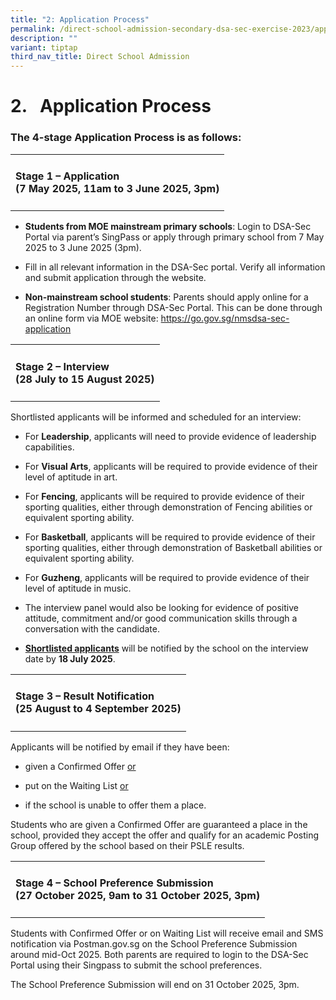 ```yaml
---
title: "2: Application Process"
permalink: /direct-school-admission-secondary-dsa-sec-exercise-2023/application-process/
description: ""
variant: tiptap
third_nav_title: Direct School Admission
---
```

<h1><strong>2.&nbsp;&nbsp; Application Process</strong></h1>
<h3>The 4-stage Application Process is as follows:</h3>
<table style="minWidth: 25px">
<colgroup>
<col>
</colgroup>
<tbody>
<tr>
<td rowspan="1" colspan="1">
<h4><strong>Stage 1 – Application</strong><br><strong>(7 May 2025, 11am to 3 June 2025, 3pm)</strong></h4>
</td>
</tr>
</tbody>
</table>
<ul data-tight="true" class="tight">
<li>
<p><strong>Students from MOE mainstream primary schools</strong>: Login to
DSA-Sec Portal via parent’s SingPass or apply through primary school from
7 May 2025 to 3 June 2025 (3pm).</p>
</li>
<li>
<p>Fill in all relevant information in the DSA-Sec portal. Verify all information
and submit application through the website.</p>
</li>
<li>
<p><strong>Non-mainstream school students</strong>: Parents should apply
online for a Registration Number through DSA-Sec Portal. This can be done
through an online form via MOE website: <a href="https://go.gov.sg/nmsdsa-sec-application" rel="noopener noreferrer nofollow" target="_blank">https://go.gov.sg/nmsdsa-sec-application</a>
</p>
</li>
</ul>
<table style="minWidth: 25px">
<colgroup>
<col>
</colgroup>
<tbody>
<tr>
<td rowspan="1" colspan="1">
<h4><strong>Stage 2 – Interview</strong><br><strong>(28 July to 15 August 2025)</strong></h4>
</td>
</tr>
</tbody>
</table>
<p>Shortlisted applicants will be informed and scheduled for an interview:</p>
<ul data-tight="true" class="tight">
<li>
<p>For <strong>Leadership</strong>, applicants will need to provide evidence
of leadership capabilities.</p>
</li>
<li>
<p>For <strong>Visual Arts</strong>, applicants will be required to provide
evidence of their level of aptitude in art.</p>
</li>
<li>
<p>For <strong>Fencing</strong>, applicants will be required to provide evidence
of their sporting qualities, either through demonstration of Fencing abilities
or equivalent sporting ability.</p>
</li>
<li>
<p>For <strong>Basketball</strong>, applicants will be required to provide
evidence of their sporting qualities, either through demonstration of Basketball
abilities or equivalent sporting ability.</p>
</li>
<li>
<p>For <strong>Guzheng</strong>, applicants will be required to provide evidence
of their level of aptitude in music.</p>
</li>
<li>
<p>The interview panel would also be looking for evidence of positive attitude,
commitment and/or good communication skills through a conversation with
the candidate.</p>
</li>
<li>
<p><strong><u>Shortlisted applicants</u></strong> will be notified by the
school on the interview date by <strong>18 July 2025</strong>.</p>
</li>
</ul>
<table style="minWidth: 25px">
<colgroup>
<col>
</colgroup>
<tbody>
<tr>
<td rowspan="1" colspan="1">
<h4><strong>Stage 3 – Result Notification</strong><br><strong>(25 August to 4 September 2025)</strong></h4>
</td>
</tr>
</tbody>
</table>
<p>Applicants will be notified by email if they have been:</p>
<ul data-tight="true" class="tight">
<li>
<p>given a Confirmed Offer <u>or</u>
</p>
</li>
<li>
<p>put on the Waiting List <u>or</u>
</p>
</li>
<li>
<p>if the school is unable to offer them a place.</p>
</li>
</ul>
<p>Students who are given a Confirmed Offer are guaranteed a place in the
school, provided they accept the offer and qualify for an academic Posting
Group offered by the school based on their PSLE results.</p>
<table style="minWidth: 25px">
<colgroup>
<col>
</colgroup>
<tbody>
<tr>
<td rowspan="1" colspan="1">
<h4><strong>Stage 4 – School Preference Submission</strong><br><strong>(27 October 2025, 9am to 31 October 2025, 3pm)</strong></h4>
</td>
</tr>
</tbody>
</table>
<p>Students with Confirmed Offer or on Waiting List will receive email and
SMS notification via <a rel="noopener noreferrer nofollow" target="_blank">Postman.gov.sg</a> on
the School Preference Submission around mid-Oct 2025. Both parents are
required to login to the DSA-Sec Portal using their Singpass to submit
the school preferences.</p>
<p>The School Preference Submission will end on 31 October 2025, 3pm.</p>